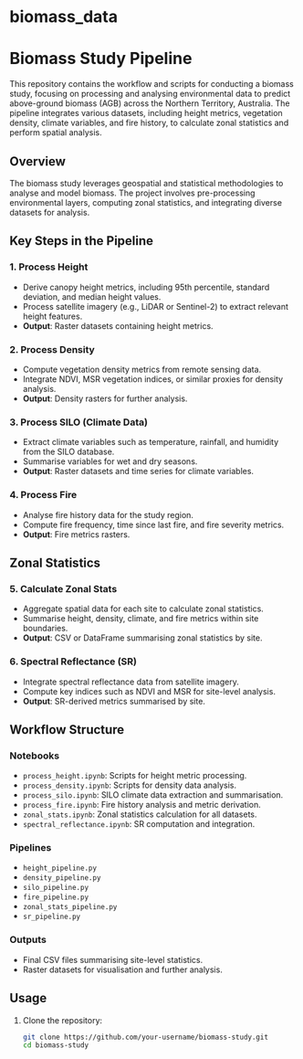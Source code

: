 # biomass_data

# Biomass Study Pipeline

This repository contains the workflow and scripts for conducting a biomass study, focusing on processing and analysing environmental data to predict above-ground biomass (AGB) across the Northern Territory, Australia. The pipeline integrates various datasets, including height metrics, vegetation density, climate variables, and fire history, to calculate zonal statistics and perform spatial analysis.

## Overview

The biomass study leverages geospatial and statistical methodologies to analyse and model biomass. The project involves pre-processing environmental layers, computing zonal statistics, and integrating diverse datasets for analysis.

## Key Steps in the Pipeline

### 1. Process Height

- Derive canopy height metrics, including 95th percentile, standard deviation, and median height values.
- Process satellite imagery (e.g., LiDAR or Sentinel-2) to extract relevant height features.
- **Output**: Raster datasets containing height metrics.

### 2. Process Density

- Compute vegetation density metrics from remote sensing data.
- Integrate NDVI, MSR vegetation indices, or similar proxies for density analysis.
- **Output**: Density rasters for further analysis.

### 3. Process SILO (Climate Data)

- Extract climate variables such as temperature, rainfall, and humidity from the SILO database.
- Summarise variables for wet and dry seasons.
- **Output**: Raster datasets and time series for climate variables.

### 4. Process Fire

- Analyse fire history data for the study region.
- Compute fire frequency, time since last fire, and fire severity metrics.
- **Output**: Fire metrics rasters.

## Zonal Statistics

### 5. Calculate Zonal Stats

- Aggregate spatial data for each site to calculate zonal statistics.
- Summarise height, density, climate, and fire metrics within site boundaries.
- **Output**: CSV or DataFrame summarising zonal statistics by site.

### 6. Spectral Reflectance (SR)

- Integrate spectral reflectance data from satellite imagery.
- Compute key indices such as NDVI and MSR for site-level analysis.
- **Output**: SR-derived metrics summarised by site.

## Workflow Structure

### Notebooks

- `process_height.ipynb`: Scripts for height metric processing.
- `process_density.ipynb`: Scripts for density data analysis.
- `process_silo.ipynb`: SILO climate data extraction and summarisation.
- `process_fire.ipynb`: Fire history analysis and metric derivation.
- `zonal_stats.ipynb`: Zonal statistics calculation for all datasets.
- `spectral_reflectance.ipynb`: SR computation and integration.

### Pipelines

- `height_pipeline.py`
- `density_pipeline.py`
- `silo_pipeline.py`
- `fire_pipeline.py`
- `zonal_stats_pipeline.py`
- `sr_pipeline.py`

### Outputs

- Final CSV files summarising site-level statistics.
- Raster datasets for visualisation and further analysis.

## Usage

1. Clone the repository:
   ```bash
   git clone https://github.com/your-username/biomass-study.git
   cd biomass-study